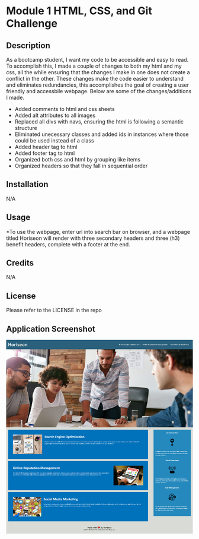# Module 1 HTML, CSS, and Git Challenge

## Description
As a bootcamp student, I want my code to be accessible and easy to read. To accomplish this, I made a couple of changes to both my html and my css, all the while ensuring that the changes I make in one does not create a conflict in the other. These changes make the code easier to understand and eliminates redundancies, this accomplishes the goal of creating a user friendly and accessbile webpage. Below are some of the changes/additions I made.

* Added comments to html and css sheets
* Added alt attributes to all images
* Replaced all divs with navs, ensuring the html is following a semantic structure
* Eliminated unecessary classes and added ids in instances where those could be used instead of a class
* Added  header tag to html 
* Added footer tag to html
* Organized both css and html by grouping like items 
* Organized headers so that they fall in sequential order

## Installation
N/A

## Usage
*To use the webpage, enter url into search bar on browser, and a webpage titled Horiseon will render with three secondary headers and three (h3) benefit headers, complete with a footer at the end. 

## Credits
N/A

## License
Please refer to the LICENSE in the repo

## Application Screenshot
![screenshot of Horiseon homepage](/assets/Horiseon.screenshot.png)



